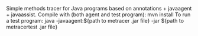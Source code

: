 Simple methods tracer for Java programs based on annotations + javaagent + javaassist.
Compile with (both agent and test program): mvn install
To run a test program: java -javaagent:${path to metracer .jar file} -jar ${path to metracertest .jar file}
